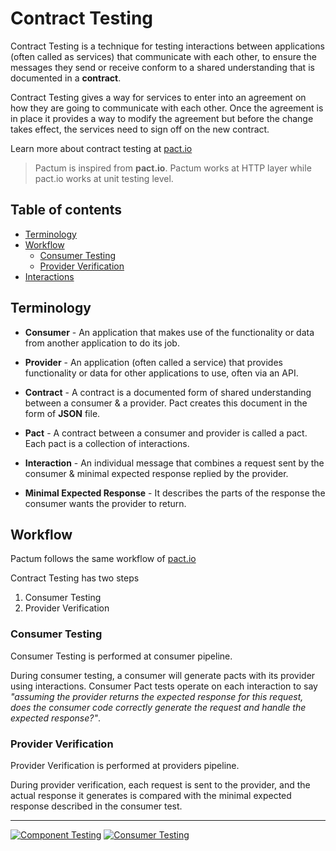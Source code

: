 # Contract Testing

Contract Testing is a technique for testing interactions between applications (often called as services) that communicate with each other, to ensure the messages they send or receive conform to a shared understanding that is documented in a **contract**.

Contract Testing gives a way for services to enter into an agreement on how they are going to communicate with each other. Once the agreement is in place it provides a way to modify the agreement but before the change takes effect, the services need to sign off on the new contract.

Learn more about contract testing at [pact.io](https://docs.pact.io)

> Pactum is inspired from **pact.io**. Pactum works at HTTP layer while pact.io works at unit testing level.

## Table of contents

* [Terminology](#terminology)
* [Workflow](#workflow)
  * [Consumer Testing](#consumer-testing)
  * [Provider Verification](#provider-verification)
* [Interactions](#interactions)

## Terminology

* **Consumer** - An application that makes use of the functionality or data from another application to do its job.

* **Provider** - An application (often called a service) that provides functionality or data for other applications to use, often via an API.

* **Contract** - A contract is a documented form of shared understanding between a consumer & a provider. Pact creates this document in the form of **JSON** file.

* **Pact** - A contract between a consumer and provider is called a pact. Each pact is a collection of interactions.

* **Interaction** - An individual message that combines a request sent by the consumer & minimal expected response replied by the provider.

* **Minimal Expected Response** - It describes the parts of the response the consumer wants the provider to return.

## Workflow

Pactum follows the same workflow of [pact.io](https://docs.pact.io)

Contract Testing has two steps

1. Consumer Testing
2. Provider Verification

### Consumer Testing

Consumer Testing is performed at consumer pipeline.

During consumer testing, a consumer will generate pacts with its provider using interactions. Consumer Pact tests operate on each interaction to say *"assuming the provider returns the expected response for this request, does the consumer code correctly generate the request and handle the expected response?"*.

### Provider Verification

Provider Verification is performed at providers pipeline.

During provider verification, each request is sent to the provider, and the actual response it generates is compared with the minimal expected response described in the consumer test.

----------------------------------------------------------------------------------------------------------------

[![Component Testing](https://img.shields.io/badge/PREV-Component%20Testing-orange)](https://github.com/ASaiAnudeep/pactum/wiki/Component-Testing)
[![Consumer Testing](https://img.shields.io/badge/NEXT-Consumer%20Testing-blue)](https://github.com/ASaiAnudeep/pactum/wiki/Consumer-Testing)